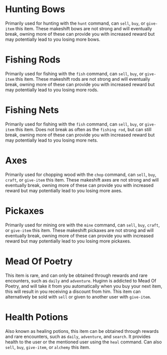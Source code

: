 # Hunting Bows
Primarily used for hunting with the `hunt` command, can `sell`, `buy`, or `give-item` this item. These makeshift bows are not strong and will eventually break, owning more of these can provide you with increased reward but may potentially lead to you losing more bows.

# Fishing Rods
Primarily used for fishing with the `fish` command, can `sell`, `buy`, or `give-item` this item. These makeshift rods are not strong and will eventually break, owning more of these can provide you with increased reward but may potentially lead to you losing more rods.

# Fishing Nets
Primarily used for fishing with the `fish` command, can `sell`, `buy`, or `give-item` this item. Does not break as often as the `fishing rod`, but can still break, owning more of these can provide you with increased reward but may potentially lead to you losing more nets.

# Axes
Primarily used for chopping wood with the `chop` command, can `sell`, `buy`, `craft`, or `give-item` this item. These makeshift axes are not strong and will eventually break, owning more of these can provide you with increased reward but may potentially lead to you losing more axes.

# Pickaxes
Primarily used for mining ore with the `mine` command, can `sell`, `buy`, `craft`, or `give-item` this item. These makeshift pickaxes are not strong and will eventually break, owning more of these can provide you with increased reward but may potentially lead to you losing more pickaxes.

# Mead Of Poetry
This item is rare, and can only be obtained through rewards and rare encounters, such as `daily` and `adventure`. Huginn is addicted to Mead Of Poetry, and will take it from you automatically when you buy your next item, this will result in you receiving a discount from him. This item can alternatively be sold with `sell` or given to another user with `give-item`.

# Health Potions
Also known as healing potions, this item can be obtained through rewards and rare encounters, such as `daily`, `adventure`, and `search`. It provides health to the user or the mentioned user using the `heal` command. Can also `sell`, `buy`, `give-item`, or `alchemy` this item.
